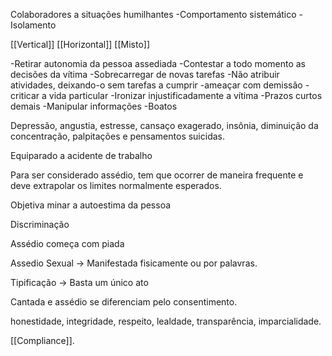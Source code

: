 Colaboradores a situações humilhantes
-Comportamento sistemático
-Isolamento

[[Vertical]]
[[Horizontal]]
[[Misto]]

-Retirar autonomia da pessoa assediada
-Contestar a todo momento as decisões da vítima
-Sobrecarregar de novas tarefas
-Não atribuir atividades, deixando-o sem tarefas a cumprir
-ameaçar com demissão
-criticar a vida particular
-Ironizar injustificadamente a vítima
-Prazos curtos demais
-Manipular informações
-Boatos

Depressão, angustia, estresse, cansaço exagerado, insônia, diminuição da concentração, palpitações e pensamentos suicidas. 

Equiparado a acidente de trabalho

Para ser considerado assédio, tem que ocorrer de maneira frequente e deve extrapolar os limites normalmente esperados.

Objetiva minar a autoestima da pessoa

Discriminação

Assédio começa com piada

Assedio Sexual -> Manifestada fisicamente ou por palavras. 

Tipificação -> Basta um único ato

Cantada e assédio se diferenciam pelo consentimento.

honestidade, integridade, respeito, lealdade, transparência, imparcialidade.

[[Compliance]]. 






